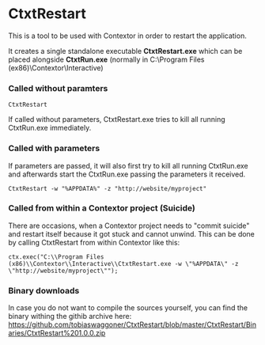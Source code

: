 # CtxtRestart
This is a tool to be used with Contextor in order to restart the application.

It creates a single standalone executable **CtxtRestart.exe** which can be placed alongside **CtxtRun.exe** 
(normally in C:\Program Files (ex86)\Contextor\Interactive\)

### Called without paramters
```
CtxtRestart
```
If called without parameters, CtxtRestart.exe tries to kill all running CtxtRun.exe immediately.

### Called with parameters
If parameters are passed, it will also first try to kill all running CtxtRun.exe and afterwards start the CtxtRun.exe 
passing the parameters it received.
```
CtxtRestart -w "%APPDATA%" -z "http://website/myproject"
```

### Called from within a Contextor project (Suicide)
There are occasions, when a Contextor project needs to "commit suicide" and restart itself because it got stuck 
and cannot unwind. This can be done by calling CtxtRestart from within Contextor like this:

```
ctx.exec("C:\\Program Files (x86)\\Contextor\\Interactive\\CtxtRestart.exe -w \"%APPDATA\" -z \"http://website/myproject\"");
```

### Binary downloads
In case you do not want to compile the sources yourself, you can find the binary withing the githib archive here:
https://github.com/tobiaswaggoner/CtxtRestart/blob/master/CtxtRestart/Binaries/CtxtRestart%201.0.0.zip
